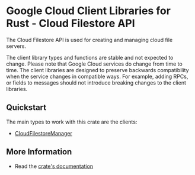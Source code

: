 # Google Cloud Client Libraries for Rust - Cloud Filestore API

<!-- Code generated by sidekick. DO NOT EDIT. -->


The Cloud Filestore API is used for creating and managing cloud file
servers.

The client library types and functions are stable and not expected to change.
Please note that Google Cloud services do change from time to time. The client
libraries are designed to preserve backwards compatibility when the service
changes in compatible ways. For example, adding RPCs, or fields to messages
should not introduce breaking changes to the client libraries.

## Quickstart

The main types to work with this crate are the clients:

- [CloudFilestoreManager]

## More Information

- Read the [crate's documentation](https://docs.rs/google-cloud-filestore-v1/latest/google-cloud-filestore-v1)

[CloudFilestoreManager]: https://docs.rs/google-cloud-filestore-v1/latest/google_cloud_filestore_v1/client/struct.CloudFilestoreManager.html

